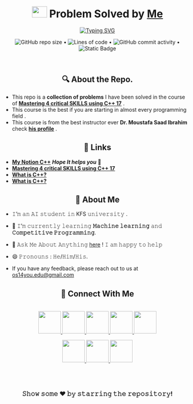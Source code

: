 <h1 align="center">
 <img src="https://cdn.jsdelivr.net/gh/devicons/devicon/icons/cplusplus/cplusplus-original.svg" width="40" height="30" /> Problem Solved by <a href="https://github.com/os14-you">Me</a>
 </h1>

<p align="center">
<a href="https://www.udemy.com/share/103Gal/"><img src="https://readme-typing-svg.herokuapp.com?font=Fira+Code&size=34&pause=1000&color=12F707&center=true&random=false&width=1000&lines=These+problems+are+from+Mastering+C%2B%2B+17+Course;Thanks+For+Dr.+Moustafa+Saad+;The+Link+of+the+course+is+down+the+readme+file" alt="Typing SVG" /></a>
</p>
<p align="center">
<img alt="GitHub repo size" src="https://img.shields.io/github/repo-size/os14-you/Cpp-Problem-Solved?logo=sidequest&color=red"> • <img alt="Lines of code" src="https://img.shields.io/tokei/lines/github/os14-you/Cpp-Problem-Solved"> • <img alt="GitHub commit activity" src="https://img.shields.io/github/commit-activity/m/os14-you/Cpp-Problem-Solved?logo=commitlint&labelColor=grean&color=green"> • <img alt="Static Badge" src="https://img.shields.io/badge/No._Problems_Solved-79-1">


</p>
<br/>

<h2 align="center">
 🔍 About the Repo.
 </h2>

 - This repo is a **collection of problems** I have been solved in the course of **[Mastering 4 critical SKILLS using C++ 17](https://www.udemy.com/share/103Gal/)** .
- This course is the best if you are starting in almost every programming field .
- This course is from the best instructor ever **Dr. Moustafa Saad Ibrahim** check **[his profile](https://www.udemy.com/user/mostafasaadibrahim/)** .







<h2 align="center">
 🔗 Links
 </h2>

- **[My Notion C++](https://www.notion.so/ps-os14/C-1f4fb04ec4904aeab9d838269acebf31?pvs=4)** ***Hope It helps you*** 🤗
- **[Mastering 4 critical SKILLS using C++ 17](https://www.udemy.com/share/103Gal/)**
- **[What is C++? <Wiki>](https://ar.wikipedia.org/wiki/%D8%B3%D9%8A%2B%2B)**
- **[What is C++? <Coursera>](https://www.coursera.org/articles/what-is-c-plus-plus)**

<h2 align ="center">
   🚀 About Me
</h2>

- 𝙸’𝚖 𝚊𝚗 𝙰𝙸 𝚜𝚝𝚞𝚍𝚎𝚗𝚝 𝚒𝚗 KFS 𝚞𝚗𝚒𝚟𝚎𝚛𝚜𝚒𝚝𝚢 .
- 🌱 𝙸’𝚖 𝚌𝚞𝚛𝚛𝚎𝚗𝚝𝚕𝚢 𝚕𝚎𝚊𝚛𝚗𝚒𝚗𝚐 **𝙼𝚊𝚌𝚑𝚒𝚗𝚎 𝚕𝚎𝚊𝚛𝚗𝚒𝚗𝚐** 𝚊𝚗𝚍 **𝙲𝚘𝚖𝚙𝚎𝚝𝚒𝚝𝚒𝚟𝚎 𝙿𝚛𝚘𝚐𝚛𝚊𝚖𝚖𝚒𝚗𝚐**.
- 💬 𝙰𝚜𝚔 𝙼𝚎 𝙰𝚋𝚘𝚞𝚝 𝙰𝚗𝚢𝚝𝚑𝚒𝚗𝚐 [here](https://t.me/os14you) ! 𝙸 𝚊𝚖 𝚑𝚊𝚙𝚙𝚢 𝚝𝚘 𝚑𝚎𝚕𝚙
- 😄 𝙿𝚛𝚘𝚗𝚘𝚞𝚗𝚜 : 𝙷𝚎/𝙷𝚒𝚖/𝙷𝚒𝚜.

- If you have any feedback, please reach out to us at os14you.edu@gmail.com

<h2 align ="center">
  📠 Connect With Me
</h2>

<p align="center">
  <br>
  <a href="https://www.linkedin.com/in/os14you/" target="_blank">
    <code><img height="60" width="60" src="https://img.icons8.com/?size=96&id=xuvGCOXi8Wyg&format=png"/></code>
  </a>
  <a href="https://www.facebook.com/os14u/" target="_blank">
    <code><img  height="60" width="60" src="https://img.icons8.com/?size=96&id=uLWV5A9vXIPu&format=png"/></code>
  </a>
  <a href="https://www.instagram.com/os14you/" target="_blank">
    <code><img height="60" width="60" src="https://img.icons8.com/?size=96&id=Xy10Jcu1L2Su&format=png"/></code>
  </a>
  <a href="https://twitter.com/os14you" target="_blank">
    <code><img height="60" width="60" src="https://img.icons8.com/?size=96&id=ZNMifeqJbPRv&format=png"/></code>
  </a>
 <a href="https://linktr.ee/os14you" target="_blank">
    <code><img height="60" width="60" src="https://img.icons8.com/?size=96&id=9DOe33RY87VM&format=png"/></code>
  </a>

<p align="center">
  <a href="https://www.hackerrank.com/profile/os14you_edu" target="_blank">
    <code><img height="60" width="60" src="https://img.icons8.com/?size=160&id=mT2bzIQRdfpR&format=png"/></code>
  </a>

  <a href="http://www.codeforces.com/profile/JayantGoel001" target="_blank">
    <code><img height="60" width="60" src="https://img.icons8.com/?size=160&id=YSy0lU4Y0X4z&format=png"/></code>
  </a>

 <a href="https://www.kaggle.com/os14you" target="_blank">
    <code><img height="60" width="60" src="https://img.icons8.com/?size=160&id=QrYhwpUzAcoy&format=png"/></code>
  </a>
</p>


<br/>
<br/>

<div align="center">

### 𝚂𝚑𝚘𝚠 𝚜𝚘𝚖𝚎 ❤️ 𝚋𝚢 𝚜𝚝𝚊𝚛𝚛𝚒𝚗𝚐 𝚝𝚑𝚎 𝚛𝚎𝚙𝚘𝚜𝚒𝚝𝚘𝚛𝚢!

